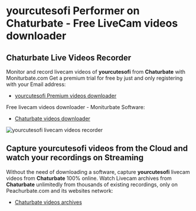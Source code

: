 # yourcutesofi Performer on Chaturbate - Free LiveCam videos downloader

## Chaturbate Live Videos Recorder

Monitor and record livecam videos of **yourcutesofi** from **Chaturbate** with Moniturbate.com
Get a premium trial for free by just and only registering with your Email address:
* [yourcutesofi Premium videos downloader](https://moniturbate.com/request-demo-licence-key.html)

Free livecam videos downloader - Moniturbate Software:
* [Chaturbate videos downloader](https://moniturbate.com/moniturbate-download-software.html)

![yourcutesofi livecam videos recorder](https://peachurnet.com/templates/moniturbate-software.png)


## Capture yourcutesofi videos from the Cloud and watch your recordings on Streaming

Without the need of downloading a software, capture **yourcutesofi** livecam videos from **Chaturbate** 100% online.
Watch Livecam archives from **Chaturbate** unlimitedly from thousands of existing recordings, only on Peachurbate.com and its websites network:
* [Chaturbate videos archives](https://peachurnet.com/)